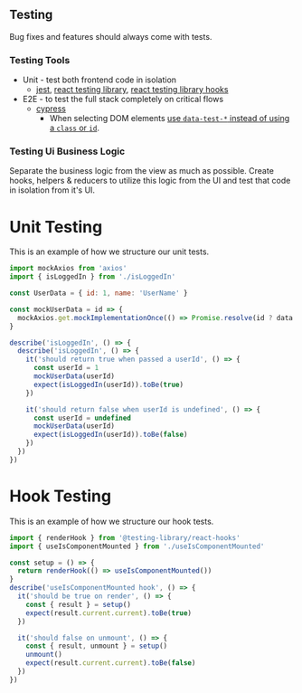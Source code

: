 ## Testing

Bug fixes and features should always come with tests.

### Testing Tools

- Unit - test both frontend code in isolation
  - [jest](https://jestjs.io/docs/getting-started), [react testing library](https://testing-library.com/docs/react-testing-library/intro/), [react testing library hooks](https://github.com/testing-library/react-hooks-testing-library#example)
- E2E - to test the full stack completely on critical flows
  - [cypress](https://docs.cypress.io/guides/core-concepts/writing-and-organizing-tests)
    - When selecting DOM elements [use `data-test-*` instead of using a `class` or `id`](https://docs.cypress.io/guides/references/best-practices#Selecting-Elements).

### Testing Ui Business Logic

Separate the business logic from the view as much as possible. Create hooks, helpers & reducers to utilize this logic from the UI and test that code in isolation from it's UI.

# Unit Testing

This is an example of how we structure our unit tests.

```js
import mockAxios from 'axios'
import { isLoggedIn } from './isLoggedIn'

const UserData = { id: 1, name: 'UserName' }

const mockUserData = id => {
  mockAxios.get.mockImplementationOnce(() => Promise.resolve(id ? data : undefined))
}

describe('isLoggedIn', () => {
  describe('isLoggedIn', () => {
    it('should return true when passed a userId', () => {
      const userId = 1
      mockUserData(userId)
      expect(isLoggedIn(userId)).toBe(true)
    })

    it('should return false when userId is undefined', () => {
      const userId = undefined
      mockUserData(userId)
      expect(isLoggedIn(userId)).toBe(false)
    })
  })
})
```

# Hook Testing

This is an example of how we structure our hook tests.

```js
import { renderHook } from '@testing-library/react-hooks'
import { useIsComponentMounted } from './useIsComponentMounted'

const setup = () => {
  return renderHook(() => useIsComponentMounted())
}
describe('useIsComponentMounted hook', () => {
  it('should be true on render', () => {
    const { result } = setup()
    expect(result.current.current).toBe(true)
  })

  it('should false on unmount', () => {
    const { result, unmount } = setup()
    unmount()
    expect(result.current.current).toBe(false)
  })
})
```

